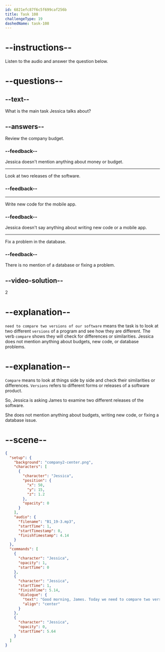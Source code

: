 ```yaml
---
id: 6821efc87f6c5f699caf256b
title: Task 108
challengeType: 19
dashedName: task-108
---
```


<!-- (Audio) Jessica: Good morning, James. Today, we need to compare two versions of our software. -->

# --instructions--

Listen to the audio and answer the question below.

# --questions--

## --text--

What is the main task Jessica talks about?

## --answers--

Review the company budget.

### --feedback--

Jessica doesn't mention anything about money or budget.

---

Look at two releases of the software.

### --feedback--

---

Write new code for the mobile app.

### --feedback--

Jessica doesn't say anything about writing new code or a mobile app.

---

Fix a problem in the database.

### --feedback--

There is no mention of a database or fixing a problem.

## --video-solution--

2

# --explanation--

`need to compare two versions of our software` means the task is to look at two different `versions` of a program and see how they are different. The verb `compare` shows they will check for differences or similarities. Jessica does not mention anything about budgets, new code, or database problems.

# --explanation--

`Compare` means to look at things side by side and check their similarities or differences. `Versions` refers to different forms or releases of a software product.

So, Jessica is asking James to examine two different releases of the software.

She does not mention anything about budgets, writing new code, or fixing a database issue.

# --scene--

```json
{
  "setup": {
    "background": "company2-center.png",
    "characters": [
      {
        "character": "Jessica",
        "position": {
          "x": 50,
          "y": 15,
          "z": 1.2
        },
        "opacity": 0
      }
    ],
    "audio": {
      "filename": "B1_19-3.mp3",
      "startTime": 1,
      "startTimestamp": 0,
      "finishTimestamp": 4.14
    }
  },
  "commands": [
    {
      "character": "Jessica",
      "opacity": 1,
      "startTime": 0
    },
    {
      "character": "Jessica",
      "startTime": 1,
      "finishTime": 5.14,
      "dialogue": {
        "text": "Good morning, James. Today we need to compare two versions of our software.",
        "align": "center"
      }
    },
    {
      "character": "Jessica",
      "opacity": 0,
      "startTime": 5.64
    }
  ]
}
```
